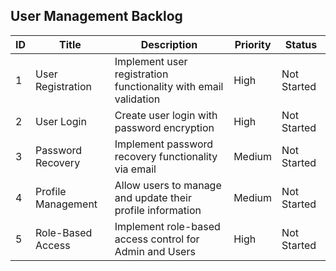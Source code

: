 ## User Management Backlog

| ID  | Title              | Description                                                    | Priority | Status      |
| --- | ------------------ | -------------------------------------------------------------- | -------- | ----------- |
| 1   | User Registration   | Implement user registration functionality with email validation | High     | Not Started |
| 2   | User Login          | Create user login with password encryption                     | High     | Not Started |
| 3   | Password Recovery   | Implement password recovery functionality via email            | Medium   | Not Started |
| 4   | Profile Management  | Allow users to manage and update their profile information     | Medium   | Not Started |
| 5   | Role-Based Access   | Implement role-based access control for Admin and Users        | High     | Not Started |

